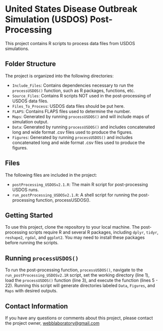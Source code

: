# United States Disease Outbreak Simulation (USDOS) Post-Processing
This project contains R scripts to process data files from USDOS simulations.

## Folder Structure
The project is organized into the following directories:
- `Include_Files`: Contains dependencies necessary to run the `processUSDOS()` function, such as R packages, functions, etc.
- `Source_Files`: Contains R scripts NOT used in the post-processing of USDOS data files.
- `Files_To_Process`: USDOS data files should be put here.
- `FLAPS`: Contains FLAPS files used to determine the number.
- `Maps`: Generated by running `processUSDOS()` and will include maps of simulation output.
- `Data`: Generated by running `processUSDOS()` and includes concatenated long and wide format .csv files used to produce the figures.
- `Figures`: Generated by running `processUSDOS()` and includes concatenated long and wide format .csv files used to produce the figures.

## Files
The following files are included in the project:
- `postProcessing_USDOSv2.1.R`: The main R script for post-processing USDOS runs.
- `run_postProcessing_USDOSv2.1.R`: A shell script for running the post-processing function, processUSDOS().

## Getting Started
To use this project, clone the repository to your local machine. The post-processing scripts require R and several R packages, including `dplyr`, `tidyr`, `reshape2`, `rgdal`, and `ggplot2`. You may need to install these packages before running the scripts.

## Running `processUSDOS()`
To run the post-processing function, `processUSDOS()`, navigate to the `run_postProcessing_USDOSv2.1R` script, set the working directory (line 1), load the `processUSDOS()` function (line 3), and execute the function (lines 5 - 22). Running this script will generate directories labeled `Data`, `Figures`, and `Maps` with desired outputs.

## Contact Information
If you have any questions or comments about this project, please contact the project owner, webblaboratory@gmail.com
